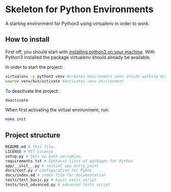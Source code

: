 # Skeleton for Python Environments
A starting environment for Python3 using virtualenv in order to work.

## How to install

First off, you should start with [installing python3 on your machine](https://realpython.com/installing-python/). With Python3 installed the package virtualenv should already be available.

In order to start the project:

```bash
virtualenv -p python3 venv #creates environment venv inside working directory
source venv/bin/activate #activates venv environment
```

To deactivate the project:

```bash
deactivate
```

When first activating the virtual environment, run:

```bash
make init
```

## Project structure


```bash
README.md # This file.
LICENSE # MIT License
setup.py # Sets up path variables.
requirements.txt # Contains lists of packages for Python
app/__init__.py # initial app entry point
docs/conf.py # configuration for PyDoc
docs/index.md # index file for documentation
tests/test_basic.py # basic tests script
tests/test_advanced.py # advanced tests script
```
